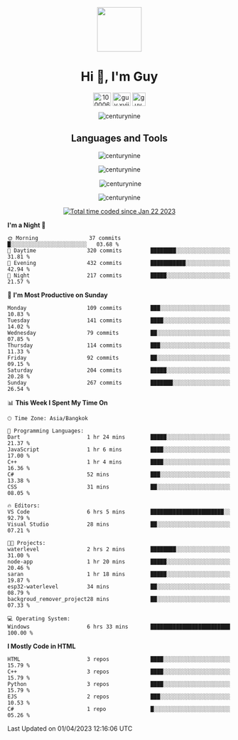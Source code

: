 
<p align="center"> <img src="https://user-images.githubusercontent.com/109062980/213915698-3e79c409-24f8-4471-a5f8-e7a842ad3a0a.gif" width="100" /> </p>
 
<h1 align="center">Hi 👋, I'm Guy</h1>
<p align="center">
<a href="https://fb.com/100006608053988" target="blank"><img align="center" src="https://raw.githubusercontent.com/rahuldkjain/github-profile-readme-generator/master/src/images/icons/Social/facebook.svg" alt="100006608053988" height="30" width="40" /></a>
<a href="https://instagram.com/guy.xvii" target="blank"><img align="center" src="https://raw.githubusercontent.com/rahuldkjain/github-profile-readme-generator/master/src/images/icons/Social/instagram.svg" alt="guy.xvii" height="30" width="40" /></a>
<a href="mailto:liwlifeix@gmail.com" target="blank"><img align="center" src="https://user-images.githubusercontent.com/109062980/226533395-e26b601f-4b8f-456f-affd-55dc944b4149.png" alt="guy.xvii" height="30" width="30" /></a>
</p>

<p align="center"> <img src="https://komarev.com/ghpvc/?username=centurynine&label=Profile%20views&color=0e75b6&style=for-the-badge" alt="centurynine" /> </p>

<h2 align="center">Languages and Tools</h3>

<!-- https://skillicons.dev/ -->
<p align="center">
<img src="https://skillicons.dev/icons?i=html,css,js,bootstrap,jquery,figma,cloudflare,nodejs,php,java,c,cs,cpp,py,dart,flutter,firebase,androidstudio,git,github,linux,docker,kubernetes,sqlite,mysql,mongodb,postman,nginx,express,arduino" alt="centurynine" /> 
</p>
 
<p align="center"><img align="center" src="https://github-readme-stats.vercel.app/api/top-langs?username=centurynine&show_icons=true&locale=en&layout=compact&theme=" alt="centurynine" /></p>

<p align="center">&nbsp;<img align="center" src="https://github-readme-stats.vercel.app/api?username=centurynine&show_icons=true&locale=en&theme=" alt="centurynine" /></p>

<p align="center"><img align="center" src="https://github-readme-streak-stats.herokuapp.com/?user=centurynine&theme=" alt="centurynine" /></p>
<p align="center">
<a href="https://wakatime.com/@9ded98d1-6308-4a11-a75a-63f31fdc4e7a"><img src="https://wakatime.com/badge/user/9ded98d1-6308-4a11-a75a-63f31fdc4e7a.svg" alt="Total time coded since Jan 22 2023" /></a>
  
<!--START_SECTION:waka-->
**I'm a Night 🦉** 

```text
🌞 Morning                37 commits          █░░░░░░░░░░░░░░░░░░░░░░░░   03.68 % 
🌆 Daytime                320 commits         ████████░░░░░░░░░░░░░░░░░   31.81 % 
🌃 Evening                432 commits         ███████████░░░░░░░░░░░░░░   42.94 % 
🌙 Night                  217 commits         █████░░░░░░░░░░░░░░░░░░░░   21.57 % 
```
📅 **I'm Most Productive on Sunday** 

```text
Monday                   109 commits         ███░░░░░░░░░░░░░░░░░░░░░░   10.83 % 
Tuesday                  141 commits         ████░░░░░░░░░░░░░░░░░░░░░   14.02 % 
Wednesday                79 commits          ██░░░░░░░░░░░░░░░░░░░░░░░   07.85 % 
Thursday                 114 commits         ███░░░░░░░░░░░░░░░░░░░░░░   11.33 % 
Friday                   92 commits          ██░░░░░░░░░░░░░░░░░░░░░░░   09.15 % 
Saturday                 204 commits         █████░░░░░░░░░░░░░░░░░░░░   20.28 % 
Sunday                   267 commits         ███████░░░░░░░░░░░░░░░░░░   26.54 % 
```


📊 **This Week I Spent My Time On** 

```text
🕑︎ Time Zone: Asia/Bangkok

💬 Programming Languages: 
Dart                     1 hr 24 mins        █████░░░░░░░░░░░░░░░░░░░░   21.37 % 
JavaScript               1 hr 6 mins         ████░░░░░░░░░░░░░░░░░░░░░   17.00 % 
C++                      1 hr 4 mins         ████░░░░░░░░░░░░░░░░░░░░░   16.36 % 
C#                       52 mins             ███░░░░░░░░░░░░░░░░░░░░░░   13.38 % 
CSS                      31 mins             ██░░░░░░░░░░░░░░░░░░░░░░░   08.05 % 

🔥 Editors: 
VS Code                  6 hrs 5 mins        ███████████████████████░░   92.79 % 
Visual Studio            28 mins             ██░░░░░░░░░░░░░░░░░░░░░░░   07.21 % 

🐱‍💻 Projects: 
waterlevel               2 hrs 2 mins        ████████░░░░░░░░░░░░░░░░░   31.00 % 
node-app                 1 hr 20 mins        █████░░░░░░░░░░░░░░░░░░░░   20.46 % 
saran                    1 hr 18 mins        █████░░░░░░░░░░░░░░░░░░░░   19.87 % 
esp32-waterlevel         34 mins             ██░░░░░░░░░░░░░░░░░░░░░░░   08.79 % 
backgroud_remover_project28 mins             ██░░░░░░░░░░░░░░░░░░░░░░░   07.33 % 

💻 Operating System: 
Windows                  6 hrs 33 mins       █████████████████████████   100.00 % 
```

**I Mostly Code in HTML** 

```text
HTML                     3 repos             ████░░░░░░░░░░░░░░░░░░░░░   15.79 % 
C++                      3 repos             ████░░░░░░░░░░░░░░░░░░░░░   15.79 % 
Python                   3 repos             ████░░░░░░░░░░░░░░░░░░░░░   15.79 % 
EJS                      2 repos             ███░░░░░░░░░░░░░░░░░░░░░░   10.53 % 
C#                       1 repo              █░░░░░░░░░░░░░░░░░░░░░░░░   05.26 % 
```




 Last Updated on 01/04/2023 12:16:06 UTC
<!--END_SECTION:waka-->
  
</p>

